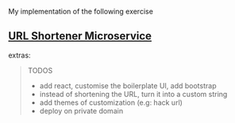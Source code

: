 My implementation of the following exercise

## [URL Shortener Microservice](https://www.freecodecamp.org/learn/apis-and-microservices/apis-and-microservices-projects/url-shortener-microservice)

extras:
>TODOS
> - add react, customise the boilerplate UI, add bootstrap
> - instead of shortening the URL, turn it into a custom string
> - add themes of customization (e.g: hack url)
> - deploy on private domain 





